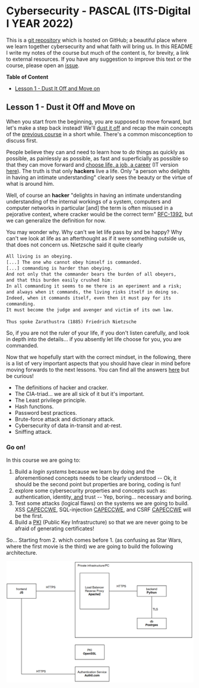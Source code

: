 # Cybersecurity - PASCAL (ITS-Digital I YEAR 2022)
This is a [git repository](https://en.wikipedia.org/wiki/Git) which is hosted on GitHub; a beautiful place where we learn together cybersecurity and what faith will bring us. In this README I write my notes of the course but much of the content is, for brevity, a link to external resources. If you have any suggestion to improve this text or the course, please open an [issue](https://github.com/v-research/pascal/issues/new/choose).

**Table of Content**
* [Lesson 1 - Dust It Off and Move on](#lesson-1---dust-it-off-and-move-on)

## Lesson 1 - Dust it Off and Move on 
When you start from the beginning, you are supposed to move forward, but let's make a step back instead!
We'll [dust it off](https://www.youtube.com/watch?v=LSiooa1Kym0) and recap the
main concepts of the [previous course](./README.md) in a short while.
There's a common misconception to discuss first. 

People believe they can and
need to learn how to *do* things as quickly as possible, as painlessly as
possible, as fast and superficially as possible so that they can move forward
and [choose life, a job, a career](https://www.youtube.com/watch?v=SaP7qmsQbSI)
(IT version [here](https://www.youtube.com/watch?v=HJXIWhC6xOk)).
The truth is that only **hackers** live a life. Only "a person who delights in having an intimate understanding"
clearly sees the beauty or the virtue of what is around him.

Well, of course an **hacker** "delights in having an intimate understanding understanding of the internal workings of a system, computers and computer networks in particular [and] the term is often misused in a pejorative context, where cracker would be the correct term" [RFC-1392](https://tools.ietf.org/html/rfc1392), but we can generalize the definition for now.

You may wonder why. Why can't we let life pass by and be happy? Why can't we look at life as an afterthought as if it were something outside us, that does not concern us.
Nietzsche said it quite clearly
```
All living is an obeying.
[...] The one who cannot obey himself is commanded.
[...] commanding is harder than obeying.
And not only that the commander bears the burden of all obeyers,
and that this burden easily crushed him:
In all commanding it seems to me there is an eperiment and a risk;
and always when it commands, the living risks itself in doing so.
Indeed, when it commands itself, even then it must pay for its commanding.
It must become the judge and avenger and victim of its own law.

Thus spoke Zarathustra (1885) Friedrich Nietzsche
```

So, if you are not the ruler of your life, if you don't listen carefully, and look in depth into the details...
if you absently let life choose for you, you are commanded. 

Now that we hopefully start with the correct mindset, in the following, there is a list of very important aspects that you should have clear in mind
before moving forwards to the next lessons. You can find all the answers [here](README.md) but be curious!
- The definitions of hacker and cracker.
- The CIA-triad... we are all sick of it but it's important.
- The Least privilege principle.
- Hash functions.
- Password best practices.
- Brute-force attack and dictionary attack.
- Cybersecurity of data in-transit and at-rest.
- Sniffing attack.

### Go on!
In this course we are going to: 

1. Build a *login systems* because we learn by doing and the aforementioned concepts needs to be clearly understood -- Ok, it should be the second point but properties are boring, coding is fun!
2. explore some cybersecurity properties and concepts such as: authentication, identity[, and](./oxford-comma.jpeg) trust -- Yep, boring... necessary and boring.
3. Test some attacks (logical flaws) on the systems we are going to build. XSS [CAPEC](https://capec.mitre.org/data/definitions/63.html)[CWE](https://cwe.mitre.org/data/definitions/79.html), SQL-injection [CAPEC](https://capec.mitre.org/data/definitions/66.html)[CWE](https://cwe.mitre.org/data/definitions/89.html), and CSRF [CAPEC](https://capec.mitre.org/data/definitions/62.html)[CWE](https://cwe.mitre.org/data/definitions/352.html) will be the first. 
4. Build a [PKI](https://en.wikipedia.org/wiki/Public_key_infrastructure) (Public Key Infrastructure) so that we are never going to be afraid of generating certificates!

So... Starting from 2. which comes before 1. (as confusing as Star Wars, where the first movie is the third) we are going to build the following architecture.

![](./yals_design.png)
